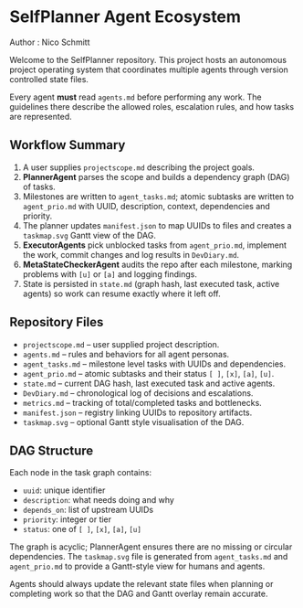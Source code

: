 # SelfPlanner Agent Ecosystem
Author : Nico Schmitt

Welcome to the SelfPlanner repository. This project hosts an autonomous project operating system that coordinates multiple agents through version controlled state files.

Every agent **must** read `agents.md` before performing any work. The guidelines there describe the allowed roles, escalation rules, and how tasks are represented.

## Workflow Summary
1. A user supplies `projectscope.md` describing the project goals.
2. **PlannerAgent** parses the scope and builds a dependency graph (DAG) of tasks.
3. Milestones are written to `agent_tasks.md`; atomic subtasks are written to `agent_prio.md` with UUID, description, context, dependencies and priority.
4. The planner updates `manifest.json` to map UUIDs to files and creates a `taskmap.svg` Gantt view of the DAG.
5. **ExecutorAgents** pick unblocked tasks from `agent_prio.md`, implement the work, commit changes and log results in `DevDiary.md`.
6. **MetaStateCheckerAgent** audits the repo after each milestone, marking problems with `[u]` or `[a]` and logging findings.
7. State is persisted in `state.md` (graph hash, last executed task, active agents) so work can resume exactly where it left off.

## Repository Files
- `projectscope.md` – user supplied project description.
- `agents.md` – rules and behaviors for all agent personas.
- `agent_tasks.md` – milestone level tasks with UUIDs and dependencies.
- `agent_prio.md` – atomic subtasks and their status `[ ]`, `[x]`, `[a]`, `[u]`.
- `state.md` – current DAG hash, last executed task and active agents.
- `DevDiary.md` – chronological log of decisions and escalations.
- `metrics.md` – tracking of total/completed tasks and bottlenecks.
- `manifest.json` – registry linking UUIDs to repository artifacts.
- `taskmap.svg` – optional Gantt style visualisation of the DAG.

## DAG Structure
Each node in the task graph contains:
- `uuid`: unique identifier
- `description`: what needs doing and why
- `depends_on`: list of upstream UUIDs
- `priority`: integer or tier
- `status`: one of `[ ]`, `[x]`, `[a]`, `[u]`

The graph is acyclic; PlannerAgent ensures there are no missing or circular dependencies. The `taskmap.svg` file is generated from `agent_tasks.md` and `agent_prio.md` to provide a Gantt-style view for humans and agents.

Agents should always update the relevant state files when planning or completing work so that the DAG and Gantt overlay remain accurate.

